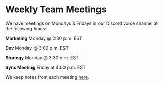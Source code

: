 # Weekly Team Meetings

We have meetings on Mondays & Fridays in our Discord voice channel at the following times: 

**Marketing**
Monday @ 2:30 p.m. EST

**Dev**
Monday @ 3:00 p.m. EST 

**Strategy** 
Monday @ 3:30 p.m. EST

**Sync Meeting** 
Friday at 4:00 p.m. EST 

We keep notes from each meeting [here](../what/weekly-team-meeting.md).
